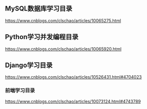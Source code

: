 

## MySQL数据库学习目录

https://www.cnblogs.com/clschao/articles/10065275.html



## Python学习并发编程目录

https://www.cnblogs.com/clschao/articles/10065920.html



## Django学习目录

https://www.cnblogs.com/clschao/articles/10526431.html#4704023



### 前端学习目录

https://www.cnblogs.com/clschao/articles/10073124.html#4743789



